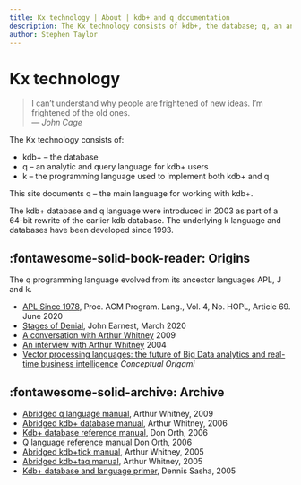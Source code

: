 ```yaml
---
title: Kx technology | About | kdb+ and q documentation
description: The Kx technology consists of kdb+, the database; q, an analytic and query language for kdb+ users; k, the programming language used to implement both kdb+ and q. 
author: Stephen Taylor
---
```


# Kx technology

<!-- 
<div class="kx-zero">
<img src="../../img/hieroglyphics.png" style="width: 100%"/>
</div>

![Hieroglyphics](../img/monk.png)
 -->
> I can’t understand why people are frightened of new ideas. I’m frightened of the old ones.  
— _John Cage_




The Kx technology consists of:

-   kdb+ – the database
-   q – an analytic and query language for kdb+ users
-   k – the programming language used to implement both kdb+ and q

This site documents q – the main language for working with kdb+.

The kdb+ database and q language were introduced in 2003 as part of a 64-bit rewrite of the earlier kdb database. The underlying k language and databases have been developed since 1993.



## :fontawesome-solid-book-reader: Origins

The q programming language evolved from its ancestor languages APL, J and k.

-   [APL Since 1978](/download/3386319.pdf), Proc. ACM Program. Lang., Vol. 4, No. HOPL, Article 69. June 2020
-   [Stages of Denial](http://beyondloom.com/blog/denial.html), John Earnest, March 2020
-   [A conversation with Arthur Whitney](https://queue.acm.org/detail.cfm?id=1531242) 2009
-   [An interview with Arthur Whitney](https://kx.com/blog/arthur-whitney-talks/) 2004
-   [Vector processing languages: the future of Big Data analytics and real-time business intelligence](http://conceptualorigami.blogspot.com/2010/12/vector-processing-languages-future-of.html) _Conceptual Origami_


## :fontawesome-solid-archive: Archive


-   [Abridged q language manual](https://legaldocumentation.kx.com/q/d/q.htm), Arthur Whitney, 2009
-   [Abridged kdb+ database manual](https://legaldocumentation.kx.com/q/d/kdb+.htm), Arthur Whitney, 2006
-   [Kdb+ database reference manual](https://legaldocumentation.kx.com/q/d/kdb+1.htm), Don Orth, 2006
-   [Q language reference manual](https://legaldocumentation.kx.com/q/d/q1.htm) Don Orth, 2006
-   [Abridged kdb+tick manual](https://legaldocumentation.kx.com/q/d/tick.htm), Arthur Whitney, 2005
-   [Abridged kdb+taq manual](https://legaldocumentation.kx.com/q/d/taq.htm), Arthur Whitney, 2005
-   [Kdb+ database and language primer](https://legaldocumentation.kx.com/q/d/primer.htm), Dennis Sasha, 2005



